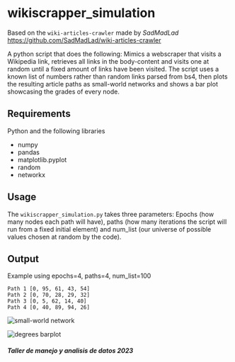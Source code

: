 # wikiscrapper_simulation
Based on the `wiki-articles-crawler` made by _SadMadLad_ https://github.com/SadMadLad/wiki-articles-crawler 

A python script that does the following: Mimics a webscraper that visits a Wikipedia link, retrieves all links in the body-content and visits one at random until a fixed amount of links have been visited.
The script uses a known list of numbers rather than random links parsed from bs4, then plots the resulting article paths as small-world networks and shows a bar plot showcasing the grades of every node.

## Requirements
Python and the following libraries
- numpy
- pandas
- matplotlib.pyplot
- random
- networkx

## Usage
The `wikiscrapper_simulation.py` takes three parameters: Epochs (how many nodes each path will have), paths (how many iterations the script will run from a fixed initial element) and num_list (our universe of possible values chosen at random by the code).

## Output
Example using epochs=4, paths=4, num_list=100
```
Path 1 [0, 95, 61, 43, 54]
Path 2 [0, 70, 28, 29, 32]
Path 3 [0, 5, 62, 14, 40]
Path 4 [0, 40, 89, 94, 26]
```
![small-world network](https://github.com/Inj3ct0r/wikiscrapper_simulation/assets/95256181/bc87db80-299f-4f20-ace2-41f707b0b598)

![degrees barplot](https://github.com/Inj3ct0r/wikiscrapper_simulation/assets/95256181/f6d64dd1-8508-477d-8f2d-7511044d4f83)

##### Taller de manejo y analisis de datos 2023

